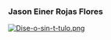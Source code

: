 ### Jason Einer Rojas Flores
[![Dise-o-sin-t-tulo.png](https://i.postimg.cc/vm08S92k/Dise-o-sin-t-tulo.png)](https://postimg.cc/Mcj8ncSm)
